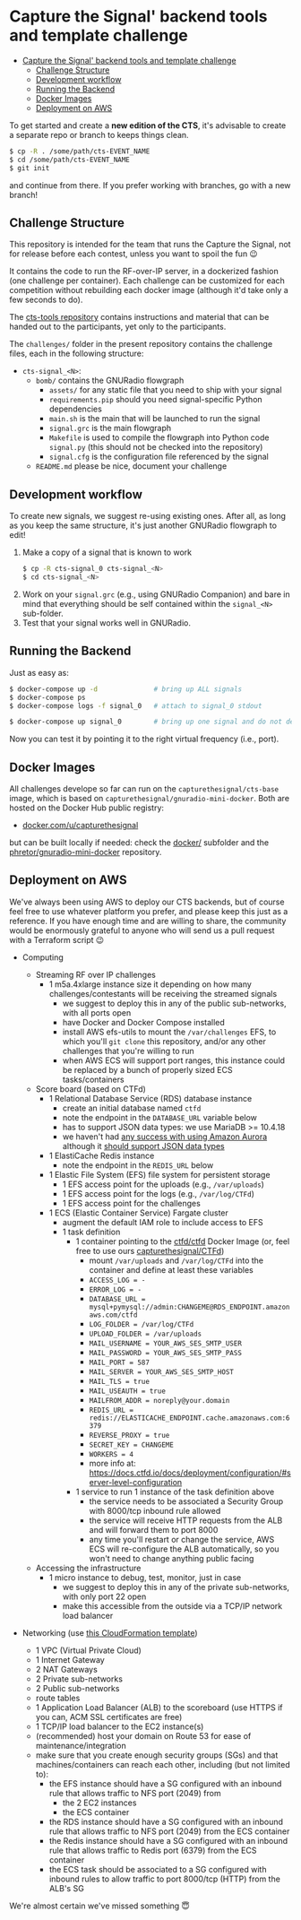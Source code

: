 # Capture the Signal' backend tools and template challenge

- [Capture the Signal' backend tools and template challenge](#capture-the-signal-backend-tools-and-template-challenge)
  - [Challenge Structure](#challenge-structure)
  - [Development workflow](#development-workflow)
  - [Running the Backend](#running-the-backend)
  - [Docker Images](#docker-images)
  - [Deployment on AWS](#deployment-on-aws)

To get started and create a **new edition of the CTS**, it's advisable to
create a separate repo or branch to keeps things clean.

```bash
$ cp -R . /some/path/cts-EVENT_NAME
$ cd /some/path/cts-EVENT_NAME
$ git init
```

and continue from there. If you prefer working with branches, go with a new
branch!

## Challenge Structure

This repository is intended for the team that runs the Capture the Signal, not
for release before each contest, unless you want to spoil the fun 😉

It contains the code to run the RF-over-IP server, in a dockerized fashion (one
challenge per container). Each challenge can be customized for each competition
without rebuilding each docker image (although it'd take only a few seconds to
do).

The [cts-tools repository](https://github.com/capturethesignal/cts-tools)
contains instructions and material that can be handed out to the participants,
yet only to the participants.

The `challenges/` folder in the present repository contains the challenge
files, each in the following structure:

* `cts-signal_<N>`:
  - `bomb/` contains the GNURadio flowgraph
    + `assets/` for any static file that you need to ship with your signal
    + `requirements.pip` should you need signal-specific Python dependencies
    + `main.sh` is the main that will be launched to run the signal
    + `signal.grc` is the main flowgraph
    + `Makefile` is used to compile the flowgraph into Python code `signal.py` (this should not be checked into the repository)
    + `signal.cfg` is the configuration file referenced by the signal
  - `README.md` please be nice, document your challenge

## Development workflow
To create new signals, we suggest re-using existing ones. After all, as long as
you keep the same structure, it's just another GNURadio flowgraph to edit!

1. Make a copy of a signal that is known to work
    ```bash
    $ cp -R cts-signal_0 cts-signal_<N>
    $ cd cts-signal_<N>
    ```
2. Work on your `signal.grc` (e.g., using GNURadio Companion) and bare in mind
   that everything should be self contained within the `signal_<N>` sub-folder.
3. Test that your signal works well in GNURadio.

## Running the Backend
Just as easy as:

```bash
$ docker-compose up -d              # bring up ALL signals
$ docker-compose ps
$ docker-compose logs -f signal_0   # attach to signal_0 stdout

$ docker-compose up signal_0        # bring up one signal and do not detach

```

Now you can test it by pointing it to the right virtual frequency (i.e., port).

## Docker Images
All challenges develope so far can run on the `capturethesignal/cts-base`
image, which is based on `capturethesignal/gnuradio-mini-docker`. Both are
hosted on the Docker Hub public registry:

  * [docker.com/u/capturethesignal](https://hub.docker.com/u/capturethesignal)

but can be built locally if needed: check the [docker/](docker/) subfolder and the [phretor/gnuradio-mini-docker](https://github.com/phretor/gnuradio-mini-docker) repository.

## Deployment on AWS
We've always been using AWS to deploy our CTS backends, but of course feel free to use whatever platform you prefer, and please keep this just as a reference. If you have enough time and are willing to share, the community would be enormously grateful to anyone who will send us a pull request with a Terraform script 😉

* Computing
  * Streaming RF over IP challenges
    * 1 m5a.4xlarge instance size it depending on how many challenges/contestants will be receiving the streamed signals
      * we suggest to deploy this in any of the public sub-networks, with all ports open
      * have Docker and Docker Compose installed
      * install AWS efs-utils to mount the `/var/challenges` EFS, to which you'll `git clone` this repository, and/or any other challenges that you're willing to run
      * when AWS ECS will support port ranges, this instance could be replaced by a bunch of properly sized ECS tasks/containers
  * Score board (based on CTFd)
    * 1 Relational Database Service (RDS) database instance
      * create an initial database named `ctfd`
      * note the endpoint in the `DATABASE_URL` variable below
      * has to support JSON data types: we use MariaDB >= 10.4.18
      * we haven't had [any success with using Amazon Aurora](https://github.com/CTFd/CTFd/issues/1936) although it [should support JSON data types](https://aws.amazon.com/blogs/database/using-json-with-mysql-5-7-compatible-amazon-aurora/)
    * 1 ElastiCache Redis instance
      * note the endpoint in the `REDIS_URL` below
    * 1 Elastic File System (EFS) file system for persistent storage
      * 1 EFS access point for the uploads (e.g., `/var/uploads`)
      * 1 EFS access point for the logs (e.g., `/var/log/CTFd`)
      * 1 EFS access point for the challenges
    * 1 ECS (Elastic Container Service) Fargate cluster
      * augment the default IAM role to include access to EFS
      * 1 task definition
        * 1 container pointing to the [ctfd/ctfd](https://hub.docker.com/r/ctfd/ctfd) Docker Image (or, feel free to use ours [capturethesignal/CTFd](https://hub.docker.com/r/capturethesignal/ctfd/))
          * mount `/var/uploads` and `/var/log/CTFd` into the container and define at least these variables
          * `ACCESS_LOG = -`
          * `ERROR_LOG = -`
          * `DATABASE_URL = mysql+pymysql://admin:CHANGEME@RDS_ENDPOINT.amazonaws.com/ctfd`
          * `LOG_FOLDER = /var/log/CTFd`
          * `UPLOAD_FOLDER = /var/uploads`
          * `MAIL_USERNAME = YOUR_AWS_SES_SMTP_USER`
          * `MAIL_PASSWORD = YOUR_AWS_SES_SMTP_PASS`
          * `MAIL_PORT = 587`
          * `MAIL_SERVER = YOUR_AWS_SES_SMTP_HOST`
          * `MAIL_TLS = true`
          * `MAIL_USEAUTH = true`
          * `MAILFROM_ADDR = noreply@your.domain`
          * `REDIS_URL = redis://ELASTICACHE_ENDPOINT.cache.amazonaws.com:6379`
          * `REVERSE_PROXY = true`
          * `SECRET_KEY = CHANGEME`
          * `WORKERS = 4`
          * more info at: https://docs.ctfd.io/docs/deployment/configuration/#server-level-configuration
        * 1 service to run 1 instance of the task definition above
          * the service needs to be associated a Security Group with 8000/tcp inbound rule allowed
          * the service will receive HTTP requests from the ALB and will forward them to port 8000
          * any time you'll restart or change the service, AWS ECS will re-configure the ALB automatically, so you won't need to change anything public facing
  * Accessing the infrastructure
    * 1 micro instance to debug, test, monitor, just in case
      * we suggest to deploy this in any of the private sub-networks, with only port 22 open
      * make this accessible from the outside via a TCP/IP network load balancer

* Networking (use [this CloudFormation template](https://docs.aws.amazon.com/codebuild/latest/userguide/cloudformation-vpc-template.html))
  * 1 VPC (Virtual Private Cloud)
  * 1 Internet Gateway
  * 2 NAT Gateways
  * 2 Private sub-networks
  * 2 Public sub-networks
  * route tables
  * 1 Application Load Balancer (ALB) to the scoreboard (use HTTPS if you can, ACM SSL certificates are free)
  * 1 TCP/IP load balancer to the EC2 instance(s)
  * (recommended) host your domain on Route 53 for ease of maintenance/integration
  * make sure that you create enough security groups (SGs) and that machines/containers can reach each other, including (but not limited to):
    * the EFS instance should have a SG configured with an inbound rule that allows traffic to NFS port (2049) from
      * the 2 EC2 instances
      * the ECS container
    * the RDS instance should have a SG configured with an inbound rule that allows traffic to NFS port (2049) from the ECS container
    * the Redis instance should have a SG configured with an inbound rule that allows traffic to Redis port (6379) from the ECS container
    * the ECS task should be associated to a SG configured with inbound rules to allow traffic to port 8000/tcp (HTTP) from the ALB's SG

We're almost certain we've missed something 😇